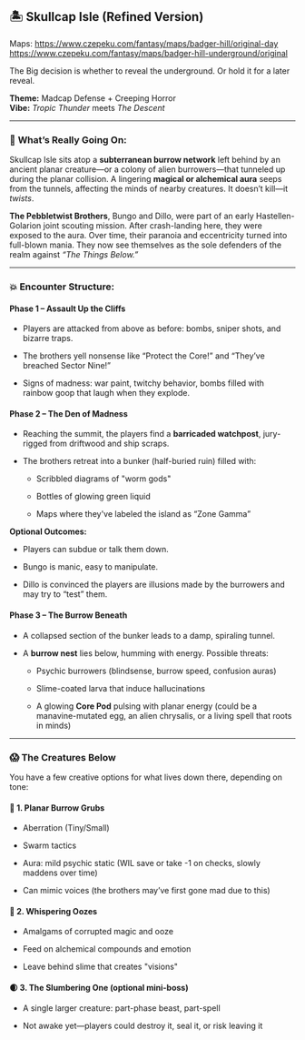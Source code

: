 ## 🏝️ **Skullcap Isle (Refined Version)**

Maps:
https://www.czepeku.com/fantasy/maps/badger-hill/original-day
https://www.czepeku.com/fantasy/maps/badger-hill-underground/original


The Big decision is whether to reveal the underground. Or hold it for a later reveal.

**Theme:** Madcap Defense + Creeping Horror  
**Vibe:** _Tropic Thunder_ meets _The Descent_

---

### 🧠 **What’s Really Going On:**

Skullcap Isle sits atop a **subterranean burrow network** left behind by an ancient planar creature—or a colony of alien burrowers—that tunneled up during the planar collision. A lingering **magical or alchemical aura** seeps from the tunnels, affecting the minds of nearby creatures. It doesn’t kill—it _twists_.

**The Pebbletwist Brothers**, Bungo and Dillo, were part of an early Hastellen-Golarion joint scouting mission. After crash-landing here, they were exposed to the aura. Over time, their paranoia and eccentricity turned into full-blown mania. They now see themselves as the sole defenders of the realm against _“The Things Below.”_

---

### 💥 **Encounter Structure:**

#### **Phase 1 – Assault Up the Cliffs**

- Players are attacked from above as before: bombs, sniper shots, and bizarre traps.
    
- The brothers yell nonsense like “Protect the Core!” and “They’ve breached Sector Nine!”
    
- Signs of madness: war paint, twitchy behavior, bombs filled with rainbow goop that laugh when they explode.
    

#### **Phase 2 – The Den of Madness**

- Reaching the summit, the players find a **barricaded watchpost**, jury-rigged from driftwood and ship scraps.
    
- The brothers retreat into a bunker (half-buried ruin) filled with:
    
    - Scribbled diagrams of "worm gods"
        
    - Bottles of glowing green liquid
        
    - Maps where they've labeled the island as “Zone Gamma”
        

**Optional Outcomes:**

- Players can subdue or talk them down.
    
- Bungo is manic, easy to manipulate.
    
- Dillo is convinced the players are illusions made by the burrowers and may try to “test” them.
    

#### **Phase 3 – The Burrow Beneath**

- A collapsed section of the bunker leads to a damp, spiraling tunnel.
    
- A **burrow nest** lies below, humming with energy. Possible threats:
    
    - Psychic burrowers (blindsense, burrow speed, confusion auras)
        
    - Slime-coated larva that induce hallucinations
        
    - A glowing **Core Pod** pulsing with planar energy (could be a manavine-mutated egg, an alien chrysalis, or a living spell that roots in minds)
        

---

### 😱 **The Creatures Below**

You have a few creative options for what lives down there, depending on tone:

#### 🐛 1. **Planar Burrow Grubs**

- Aberration (Tiny/Small)
    
- Swarm tactics
    
- Aura: mild psychic static (WIL save or take -1 on checks, slowly maddens over time)
    
- Can mimic voices (the brothers may’ve first gone mad due to this)
    

#### 🐌 2. **Whispering Oozes**

- Amalgams of corrupted magic and ooze
    
- Feed on alchemical compounds and emotion
    
- Leave behind slime that creates "visions"
    

#### 🌒 3. **The Slumbering One (optional mini-boss)**

- A single larger creature: part-phase beast, part-spell
    
- Not awake yet—players could destroy it, seal it, or risk leaving it